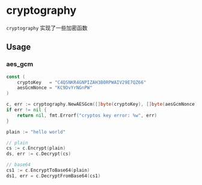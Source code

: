 # cryptography

`cryptography` 实现了一些加密函数

## Usage

### aes_gcm

```go
const (
	cryptoKey   = "C4QSNKR4GNPIZAH3B0RPWAIV29E7QZ66"
	aesGcmNonce = "KC9DvYrNGnPW"
)

c, err := cryptography.NewAESGcm([]byte(cryptoKey), []byte(aesGcmNonce))
if err != nil {
    return nil, fmt.Errorf("cryptos key error: %w", err)
}

plain := "hello world"

// plain
cs := c.Encrypt(plain)
ds, err := c.Decrypt(cs)

// base64
cs1 := c.EncryptToBase64(plain)
ds1, err = c.DecryptFromBase64(cs1)
```
